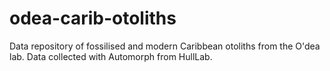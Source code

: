 # odea-carib-otoliths
Data repository of fossilised and modern Caribbean otoliths from the O'dea lab. Data collected with Automorph from HullLab. 
